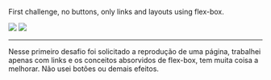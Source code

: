 First challenge, no buttons, only links and layouts using flex-box.

<img src="https://img.shields.io/badge/CSS3-1572B6?style=for-the-badge&logo=css3&logoColor=white"/> <img src="https://img.shields.io/badge/HTML5-E34F26?style=for-the-badge&logo=html5&logoColor=white">

---
Nesse primeiro desafio foi solicitado a reprodução de uma página, trabalhei apenas com links e os conceitos absorvidos de flex-box, tem muita coisa a melhorar. Não usei botões ou demais efeitos.
